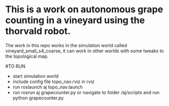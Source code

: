 # This is a work on autonomous grape counting in a vineyard using the thorvald robot.

The work in this repo works in the simulation world called vineyard_small_s4_coarse, it can work in other worlds with some tweaks to the topological map.

#TO RUN
- start simulation world
- include config file topo_nav.rviz in rviz
- run roslaunch aj topo_nav.launch
- run rosrun aj grapecounter.py or navigate to folder /aj/scripts and run python grapecounter.py
